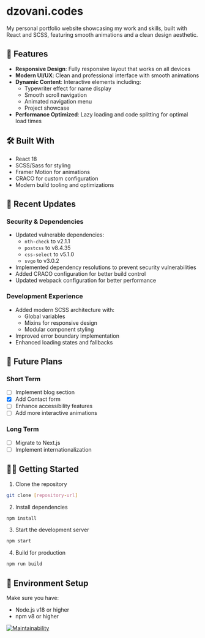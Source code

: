 # dzovani.codes

My personal portfolio website showcasing my work and skills, built with React and SCSS, featuring smooth animations and a clean design aesthetic.

## 🚀 Features

- **Responsive Design**: Fully responsive layout that works on all devices
- **Modern UI/UX**: Clean and professional interface with smooth animations
- **Dynamic Content**: Interactive elements including:
  - Typewriter effect for name display
  - Smooth scroll navigation
  - Animated navigation menu
  - Project showcase
- **Performance Optimized**: Lazy loading and code splitting for optimal load times

## 🛠️ Built With

- React 18
- SCSS/Sass for styling
- Framer Motion for animations
- CRACO for custom configuration
- Modern build tooling and optimizations

## 🔧 Recent Updates

### Security & Dependencies
- Updated vulnerable dependencies:
  - `nth-check` to v2.1.1
  - `postcss` to v8.4.35
  - `css-select` to v5.1.0
  - `svgo` to v3.0.2
- Implemented dependency resolutions to prevent security vulnerabilities
- Added CRACO configuration for better build control
- Updated webpack configuration for better performance

### Development Experience
- Added modern SCSS architecture with:
  - Global variables
  - Mixins for responsive design
  - Modular component styling
- Improved error boundary implementation
- Enhanced loading states and fallbacks

## 🚧 Future Plans

### Short Term
- [ ] Implement blog section
- [X] Add Contact form
- [ ] Enhance accessibility features
- [ ] Add more interactive animations

### Long Term
- [ ] Migrate to Next.js
- [ ] Implement internationalization

## 🏃‍♂️ Getting Started

1. Clone the repository
```bash
git clone [repository-url]
```

2. Install dependencies
```bash
npm install
```

3. Start the development server
```bash
npm start
```

4. Build for production
```bash
npm run build
```

## 📝 Environment Setup

Make sure you have:
- Node.js v18 or higher
- npm v8 or higher

[![Maintainability](https://api.codeclimate.com/v1/badges/ae22a44c51f9b0e982c7/maintainability)](https://codeclimate.com/github/General-Iroh32/dzovani.codes/maintainability)
